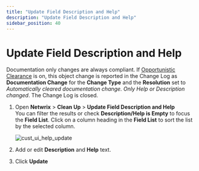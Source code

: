 ```yaml
---
title: "Update Field Description and Help"
description: "Update Field Description and Help"
sidebar_position: 40
---
```


# Update Field Description and Help

Documentation only changes are always compliant. If
[Opportunistic Clearance](/docs/platgovnetsuite/changemanagement/opportunisticclearance/opportunistic_clearance.md) is on, this object change
is reported in the Change Log as **Documentation Change** for the **Change Type** and the
**Resolution** set to _Automatically cleared documentation change. Only Help or Description
changed_. The Change Log is closed.

1. Open **Netwrix** > **Clean Up** > **Update Field Description and Help**<br />
You can filter the
   results or check **Description/Help is Empty** to focus the **Field List**. Click on a column
   heading in the **Field List** to sort the list by the selected column.

    ![cust_ui_help_update](/images/platgovnetsuite/clean_up/cust_ui_help_update.webp)

2. Add or edit **Description** and **Help** text.
3. Click **Update**
